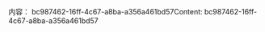 <span data-ttu-id="acf05-101">内容： bc987462-16ff-4c67-a8ba-a356a461bd57</span><span class="sxs-lookup"><span data-stu-id="acf05-101">Content: bc987462-16ff-4c67-a8ba-a356a461bd57</span></span>